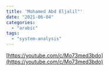 ```yaml
---
title: 'Mohamed Abd Eljalil"'
date: "2021-06-04"
categories:
  - "arabic"
tags:
  - "system-analysis"
---
```


[https://youtube.com/c/Mo73med3bdo](https://youtube.com/c/Mo73med3bdo)
